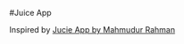 #Juice App

Inspired by [Jucie App by Mahmudur Rahman](https://dribbble.com/shots/10755847/attachments/2424013?mode=media)